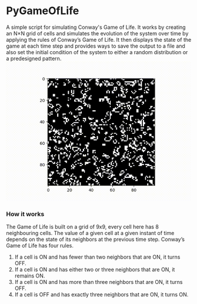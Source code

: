 # PyGameOfLife
A simple script for simulating Conway's Game of Life. It works by creating an N×N grid of cells and simulates the 
evolution of the system over time by applying the rules of Conway’s Game of Life. It then displays the state of the game at each time step 
and provides ways to save the output to a file and also set the initial condition of the system to either a random distribution or a predesigned pattern.
![Sample animation output of this script](/assets/clip.gif)

### How it works
The Game of Life is built on a grid of 9x9, every cell here has 8 neighbouring cells. The value of a given cell at a given instant 
of time depends on the state of its neighbors at the previous time step.
Conway’s Game of Life has four rules.
1. If a cell is ON and has fewer than two neighbors that are ON, it turns OFF.
2. If a cell is ON and has either two or three neighbors that are ON, it remains ON.
3. If a cell is ON and has more than three neighbors that are ON, it turns OFF.
4. If a cell is OFF and has exactly three neighbors that are ON, it turns ON.
